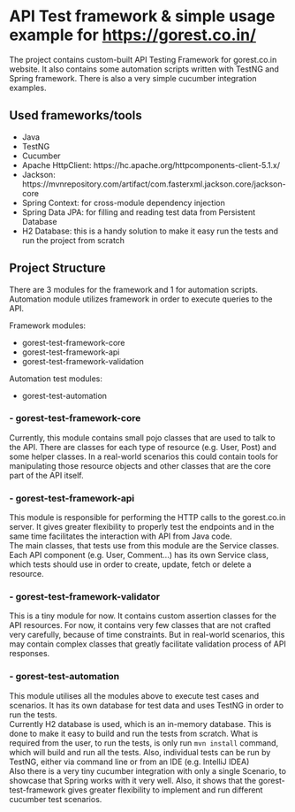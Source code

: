 # API Test framework & simple usage example for https://gorest.co.in/

The project contains custom-built API Testing Framework for gorest.co.in website. It also contains some automation scripts written with TestNG and Spring framework.
There is also a very simple cucumber integration examples.

## Used frameworks/tools
<ul>
<li>Java</li>
<li>TestNG</li>
<li>Cucumber</li>
<li>Apache HttpClient: https://hc.apache.org/httpcomponents-client-5.1.x/</li>
<li>Jackson: https://mvnrepository.com/artifact/com.fasterxml.jackson.core/jackson-core</li>
<li>Spring Context: for cross-module dependency injection</li>
<li>Spring Data JPA: for filling and reading test data from Persistent Database</li>
<li>H2 Database: this is a handy solution to make it easy run the tests and run the project from scratch</li>
</ul>

## Project Structure
There are 3 modules for the framework and 1 for automation scripts. Automation module utilizes framework in order to execute queries to the API.
<br>

Framework modules:
<ul>
<li>gorest-test-framework-core</li>
<li>gorest-test-framework-api</li>
<li>gorest-test-framework-validation</li>
</ul>

Automation test modules:
<ul>
<li>gorest-test-automation</li>
</ul>


### - gorest-test-framework-core
Currently, this module contains small pojo classes that are used to talk to the API.
There are classes for each type of resource (e.g. User, Post) and some helper classes.
In a real-world scenarios this could contain tools for manipulating those resource objects
and other classes that are the core part of the API itself.

### - gorest-test-framework-api
This module is responsible for performing the HTTP calls to the gorest.co.in server.
It gives greater flexibility to properly test the endpoints and in the same time facilitates 
the interaction with API from Java code.<br>
The main classes, that tests use from this module are the Service classes. Each API
component (e.g. User, Comment...) has its own Service class, which tests should use in order
to create, update, fetch or delete a resource.

### - gorest-test-framework-validator
This is a tiny module for now. It contains custom assertion classes for the API resources.
For now, it contains very few classes that are not crafted very carefully, because of 
time constraints. But in real-world scenarios, this may contain complex classes that 
greatly facilitate validation process of API responses.

### - gorest-test-automation
This module utilises all the modules above to execute test cases and scenarios. It has its
own database for test data and uses TestNG in order to run the tests.
<br>
Currently H2 database is used, which is an in-memory database. This is done
to make it easy to build and run the tests from scratch. What is required from
the user, to run the tests, is only run `mvn install` command, which will build
and run all the tests. Also, individual tests can be run by TestNG, either via command line
or from an IDE (e.g. IntelliJ IDEA)
<br>
Also there is a very tiny cucumber integration with only a single Scenario, 
to showcase that Spring works with it very well. Also, it shows that
the gorest-test-framework gives greater flexibility to implement and run different 
cucumber test scenarios.
